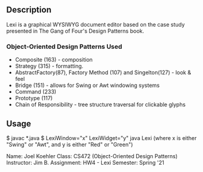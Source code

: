 ## Description
Lexi is a graphical WYSIWYG document editor based on the case study presented in The Gang of Four's Design Patterns book. 

### Object-Oriented Design Patterns Used
* Composite (163) - composition
* Strategy (315) - formatting. 
* AbstractFactory(87), Factory Method (107) and Singelton(127) - look & feel
* Bridge (151) - allows for Swing or Awt windowing systems
* Command (233)
* Prototype (117)
* Chain of Responsibility - tree structure traversal for clickable glyphs

## Usage
$ javac *.java
$ LexiWindow="x" LexiWidget="y" java Lexi
    (where x is either "Swing" or "Awt", and y is either "Red" or "Green")


Name: Joel Koehler
Class: CS472 (Object-Oriented Design Patterns)
Instructor: Jim B.
Assignment: HW4 - Lexi
Semester: Spring '21

